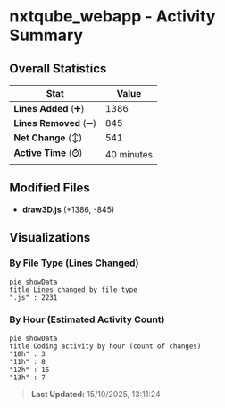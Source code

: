 # nxtqube_webapp - Activity Summary 

## Overall Statistics

| Stat                   | Value                                                             |
| ---------------------- | ----------------------------------------------------------------- |
| **Lines Added** (➕)   | 1386                                          |
| **Lines Removed** (➖) | 845                                        |
| **Net Change** (↕)    | 541                |
| **Active Time** (⌚)   | 40 minutes |


## Modified Files
- **draw3D.js** (+1386, -845)

## Visualizations

### By File Type (Lines Changed)

```mermaid
pie showData
title Lines changed by file type
".js" : 2231
```

### By Hour (Estimated Activity Count)

```mermaid
pie showData
title Coding activity by hour (count of changes)
"10h" : 3
"11h" : 8
"12h" : 15
"13h" : 7
```


> **Last Updated:** 15/10/2025, 13:11:24